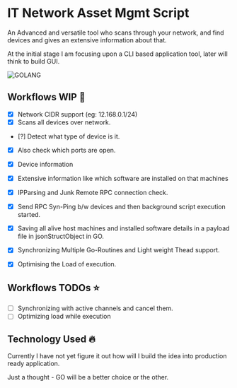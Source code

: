 #  IT Network Asset Mgmt Script
An Advanced and versatile tool who scans through your network, and find devices and gives an extensive information about that.

At the initial stage I am focusing upon a CLI based application tool, later will think to build GUI.

![GOLANG](https://miro.medium.com/max/3152/1*Ifpd_HtDiK9u6h68SZgNuA.png)

## Workflows WIP 🤞

- [x] Network CIDR support (eg: 12.168.0.1/24)
- [x] Scans all devices over network.
- [?] Detect what type of device is it.
- [x] Also check which ports are open.
- [x] Device information
- [x] Extensive information like which software are installed on that machines
- [x] IPParsing and Junk Remote RPC connection check.
- [x] Send RPC Syn-Ping b/w devices and then background script execution started.
- [x] Saving all alive host machines and installed software details in a payload file in jsonStructObject in GO.
- [x] Synchronizing Multiple Go-Routines and Light weight Thead support.
- [x] Optimising the Load of execution.


## Workflows TODOs ⭐

- [ ] Synchronizing with active channels and cancel them.
- [ ] Optimizing load while execution

## Technology Used 🔥

Currently I have not yet figure it out how will I build the idea into production ready application.

Just a thought - GO will be a better choice or the other.